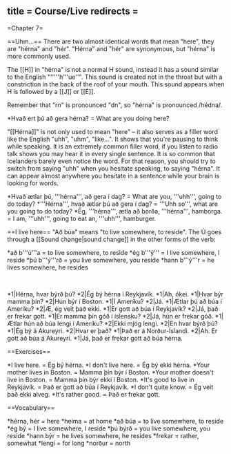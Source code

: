 title = Course/Live
redirects =
---

=Chapter 7=

==Uhm...==
There are two almost identical words that mean "here", they are "hérna" and "hér". "Hérna" and "hér" are synonymous, but "hérna" is more commonly used.

The [[H]] in "hérna" is not a normal H sound, instead it has a sound similar to the English "'''''h'''ue''". This sound is created not in the throat but with a constriction in the back of the roof of your mouth. This sound appears when H is followed by a [[J]] or [[É]].

Remember that "rn" is pronounced "dn", so "hérna" is pronounced /hédna/.

*Hvað ert þú að gera hérna? = What are you doing here?

"[[Hérna]]" is not only used to mean "here" – it also serves as a filler word like the English "uhh", "uhm", "like...". It shows that you're pausing to think while speaking. It is an extremely common filler word, if you listen to radio talk shows you may hear it in every single sentence. It is so common that Icelanders barely even notice the word. For that reason, you should try to switch from saying "uhh" when you hesitate speaking, to saying "hérna". It can appear almost anywhere you hesitate in a sentence while your brain is looking for words. 

*Hvað ætlar þú, '''hérna''', að gera í dag? = What are you, '''uhh''', going to do today?
*'''Hérna''', hvað ætlar þú að gera í dag? = '''Uhh so''', what are you going to do today?
*Ég, '''hérna''', ætla að borða, '''hérna''', hamborga. = I am, '''uhh''', going to eat an, '''uhh''', hamburger.

==I live here==
"Að búa" means "to live somewhere, to reside". The Ú goes through a [[Sound change|sound change]] in the other forms of the verb: 

*að b'''ú'''a = to live somewhere, to reside
*ég b'''ý''' = I live somewhere, I reside
*þú b'''ý'''rð = you live somewhere, you reside
*hann b'''ý'''r = he lives somewhere, he resides

<br />

*1|Hérna, hvar býrð þú?
*2|Ég bý hérna í Reykjavík.
*1|Ah, ókei.
*1|Hvar býr mamma þín?
*2|Hún býr í Boston.
*1|Í Ameríku?
*2|Já.
*1|Ætlar þú að búa í Ameríku?
*2|Æ, ég veit það ekki.
*1|Er gott að búa í Reykjavík?
*2|Já, það er frekar gott.
*1|Er mamma þín góð í íslensku?
*2|Já, hún er frekar góð.
*1|Ætlar hún að búa lengi í Ameríku?
*2|Ekki mjög lengi.
*2|En hvar býrð þú?
*1|Ég bý á Akureyri.
*2|Hvar er það?
*1|Það er á Norður-Íslandi.
*2|Ah. Er gott að búa á Akureyri.
*1|Já, það er frekar gott að búa hérna.<br />

==Exercises==

*I live here. = Ég bý hérna.
*I don't live here. = Ég bý ekki hérna.
*Your mother lives in Boston. = Mamma þín býr í Boston.
*Your mother doesn't live in Boston. = Mamma þín býr ekki í Boston.
*It's good to live in Reykjavík. = Það er gott að búa í Reykjavík.
*I don't quite know. = Ég veit það ekki alveg.
*It's rather good. = Það er frekar gott.

==Vocabulary==

*hérna, hér = here
*heima = at home
*að búa = to live somewhere, to reside
*ég bý = I live somewhere, I reside
*þú býrð = you live somewhere, you reside
*hann býr = he lives somewhere, he resides
*frekar = rather, somewhat
*lengi = for long
*norður = north